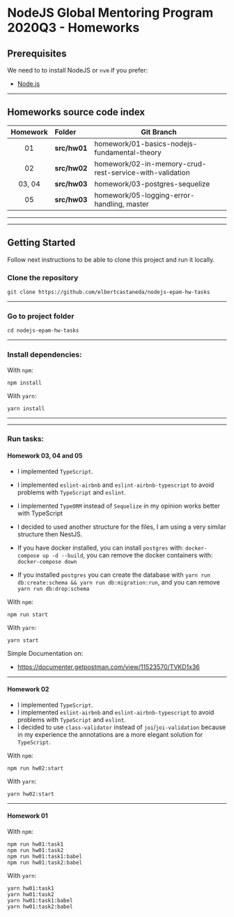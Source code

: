 # NodeJS Global Mentoring Program 2020Q3 - Homeworks

## Prerequisites

We need to to install NodeJS or `nvm` if you prefer:

- [Node.js](https://nodejs.org/en/)

---

## Homeworks source code index

| Homework |    Folder     |                       Git Branch                                |
|:--------:|:--------------|-----------------------------------------------------------------|
|    01    |  **src/hw01** | homework/01-basics-nodejs-fundamental-theory                    |
|    02    |  **src/hw02** | homework/02-in-memory-crud-rest-service-with-validation         |
|  03, 04  |  **src/hw03** | homework/03-postgres-sequelize                                  |
|    05    |  **src/hw03** | homework/05-logging-error-handling, master                      |

---
---

## Getting Started

Follow next instructions to be able to clone this project and run it locally.

### Clone the repository

```console
git clone https://github.com/elbertcastaneda/nodejs-epam-hw-tasks
```

---

### Go to project folder

```console
cd nodejs-epam-hw-tasks
```

---

### Install dependencies:

With `npm`:
```console
npm install
```

With `yarn`:
```console
yarn install
```

---
---

### Run tasks:

#### **Homework 03, 04 and 05**

- I implemented `TypeScript`.
- I implemented `eslint-airbnb` and `eslint-airbnb-typescript` to avoid problems with `TypeScript` and `eslint`.
- I implemented `TypeORM` instead of `Sequelize` in my opinion works better with TypeScript
- I decided to used another structure for the files, I am using a very similar structure then NestJS.

- If you have docker installed, you can install `postgres` with: `docker-compose up -d --build`, you can remove the docker containers with: `docker-compose down`
- If you installed `postgres` you can create the database with `yarn run db:create:schema && yarn run db:migration:run`, and you can remove `yarn run db:drop:schema`

With `npm`:
```console
npm run start
```

With `yarn`:

```console
yarn start
```

Simple Documentation on:

- https://documenter.getpostman.com/view/11523570/TVKD1x36

---

#### **Homework 02**

- I implemented `TypeScript`.
- I implemented `eslint-airbnb` and `eslint-airbnb-typescript` to avoid problems with `TypeScript` and `eslint`.
- I decided to use `class-validator` instead of `joi`/`joi-validation` because in my experience the annotations are a more elegant solution for `TypeScript`.

With `npm`:
```console
npm run hw02:start
```

With `yarn`:

```console
yarn hw02:start
```

---

#### **Homework 01**

With `npm`:
```console
npm run hw01:task1
npm run hw01:task2
npm run hw01:task1:babel
npm run hw01:task2:babel
```

With `yarn`:
```console
yarn hw01:task1
yarn hw01:task2
yarn hw01:task1:babel
yarn hw01:task2:babel
```